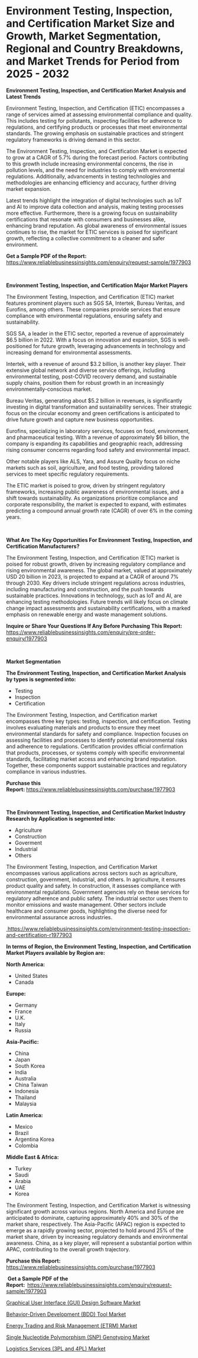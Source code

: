 <p><h1>Environment Testing, Inspection, and Certification Market Size and Growth, Market Segmentation, Regional and Country Breakdowns, and Market Trends for Period from 2025 -  2032</h1></p><p><strong>Environment Testing, Inspection, and Certification Market Analysis and Latest Trends</strong></p>
<p><p>Environment Testing, Inspection, and Certification (ETIC) encompasses a range of services aimed at assessing environmental compliance and quality. This includes testing for pollutants, inspecting facilities for adherence to regulations, and certifying products or processes that meet environmental standards. The growing emphasis on sustainable practices and stringent regulatory frameworks is driving demand in this sector.</p><p>The Environment Testing, Inspection, and Certification Market is expected to grow at a CAGR of 5.7% during the forecast period. Factors contributing to this growth include increasing environmental concerns, the rise in pollution levels, and the need for industries to comply with environmental regulations. Additionally, advancements in testing technologies and methodologies are enhancing efficiency and accuracy, further driving market expansion. </p><p>Latest trends highlight the integration of digital technologies such as IoT and AI to improve data collection and analysis, making testing processes more effective. Furthermore, there is a growing focus on sustainability certifications that resonate with consumers and businesses alike, enhancing brand reputation. As global awareness of environmental issues continues to rise, the market for ETIC services is poised for significant growth, reflecting a collective commitment to a cleaner and safer environment.</p></p>
<p><strong>Get a Sample PDF of the Report:&nbsp;</strong> <a href="https://www.reliablebusinessinsights.com/enquiry/request-sample/1977903?utm_campaign=1091&utm_medium=2&utm_source=Github&utm_content=ia&utm_term=11032025&utm_id=environment-testing-inspection-and-certification">https://www.reliablebusinessinsights.com/enquiry/request-sample/1977903</a></p>
<p>&nbsp;</p>
<p><strong>Environment Testing, Inspection, and Certification Major Market Players</strong></p>
<p><p>The Environment Testing, Inspection, and Certification (ETIC) market features prominent players such as SGS SA, Intertek, Bureau Veritas, and Eurofins, among others. These companies provide services that ensure compliance with environmental regulations, ensuring safety and sustainability.</p><p>SGS SA, a leader in the ETIC sector, reported a revenue of approximately $6.5 billion in 2022. With a focus on innovation and expansion, SGS is well-positioned for future growth, leveraging advancements in technology and increasing demand for environmental assessments.</p><p>Intertek, with a revenue of around $3.2 billion, is another key player. Their extensive global network and diverse service offerings, including environmental testing, post-COVID recovery demand, and sustainable supply chains, position them for robust growth in an increasingly environmentally-conscious market.</p><p>Bureau Veritas, generating about $5.2 billion in revenues, is significantly investing in digital transformation and sustainability services. Their strategic focus on the circular economy and green certifications is anticipated to drive future growth and capture new business opportunities.</p><p>Eurofins, specializing in laboratory services, focuses on food, environment, and pharmaceutical testing. With a revenue of approximately $6 billion, the company is expanding its capabilities and geographic reach, addressing rising consumer concerns regarding food safety and environmental impact.</p><p>Other notable players like ALS, Yara, and Assure Quality focus on niche markets such as soil, agriculture, and food testing, providing tailored services to meet specific regulatory requirements.</p><p>The ETIC market is poised to grow, driven by stringent regulatory frameworks, increasing public awareness of environmental issues, and a shift towards sustainability. As organizations prioritize compliance and corporate responsibility, the market is expected to expand, with estimates predicting a compound annual growth rate (CAGR) of over 6% in the coming years.</p></p>
<p>&nbsp;</p>
<p><strong>What Are The Key Opportunities For Environment Testing, Inspection, and Certification Manufacturers?</strong></p>
<p><p>The Environment Testing, Inspection, and Certification (ETIC) market is poised for robust growth, driven by increasing regulatory compliance and rising environmental awareness. The global market, valued at approximately USD 20 billion in 2023, is projected to expand at a CAGR of around 7% through 2030. Key drivers include stringent regulations across industries, including manufacturing and construction, and the push towards sustainable practices. Innovations in technology, such as IoT and AI, are enhancing testing methodologies. Future trends will likely focus on climate change impact assessments and sustainability certifications, with a marked emphasis on renewable energy and waste management solutions.</p></p>
<p><strong>Inquire or Share Your Questions If Any Before Purchasing This Report:</strong> <a href="https://www.reliablebusinessinsights.com/enquiry/pre-order-enquiry/1977903?utm_campaign=1091&utm_medium=2&utm_source=Github&utm_content=ia&utm_term=11032025&utm_id=environment-testing-inspection-and-certification">https://www.reliablebusinessinsights.com/enquiry/pre-order-enquiry/1977903</a></p>
<p>&nbsp;</p>
<p><strong>Market Segmentation</strong></p>
<p><strong>The Environment Testing, Inspection, and Certification Market Analysis by types is segmented into:</strong></p>
<p><ul><li>Testing</li><li>Inspection</li><li>Certification</li></ul></p>
<p><p>The Environment Testing, Inspection, and Certification market encompasses three key types: testing, inspection, and certification. Testing involves evaluating materials and products to ensure they meet environmental standards for safety and compliance. Inspection focuses on assessing facilities and processes to identify potential environmental risks and adherence to regulations. Certification provides official confirmation that products, processes, or systems comply with specific environmental standards, facilitating market access and enhancing brand reputation. Together, these components support sustainable practices and regulatory compliance in various industries.</p></p>
<p><strong>Purchase this Report:&nbsp;</strong><a href="https://www.reliablebusinessinsights.com/purchase/1977903?utm_campaign=1091&utm_medium=2&utm_source=Github&utm_content=ia&utm_term=11032025&utm_id=environment-testing-inspection-and-certification">https://www.reliablebusinessinsights.com/purchase/1977903</a></p>
<p>&nbsp;</p>
<p><strong>The Environment Testing, Inspection, and Certification Market Industry Research by Application is segmented into:</strong></p>
<p><ul><li>Agriculture</li><li>Construction</li><li>Goverment</li><li>Industrial</li><li>Others</li></ul></p>
<p><p>The Environment Testing, Inspection, and Certification Market encompasses various applications across sectors such as agriculture, construction, government, industrial, and others. In agriculture, it ensures product quality and safety. In construction, it assesses compliance with environmental regulations. Government agencies rely on these services for regulatory adherence and public safety. The industrial sector uses them to monitor emissions and waste management. Other sectors include healthcare and consumer goods, highlighting the diverse need for environmental assurance across industries.</p></p>
<p><a href="https://www.reliablebusinessinsights.com/environment-testing-inspection-and-certification-r1977903?utm_campaign=1091&utm_medium=2&utm_source=Github&utm_content=ia&utm_term=11032025&utm_id=environment-testing-inspection-and-certification">&nbsp;https://www.reliablebusinessinsights.com/environment-testing-inspection-and-certification-r1977903</a></p>
<p><strong>In terms of Region, the Environment Testing, Inspection, and Certification Market Players available by Region are:</strong></p>
<p>
    <p> <strong> North America: </strong>
        <ul>
            <li>United States</li>
            <li>Canada</li>
        </ul>
        </p> 
    <p> <strong> Europe: </strong>
        <ul>
            <li>Germany</li>
            <li>France</li>
            <li>U.K.</li>
            <li>Italy</li>
            <li>Russia</li>
        </ul>
        </p> 
    <p> <strong> Asia-Pacific: </strong>
        <ul>
            <li>China</li>
            <li>Japan</li>
            <li>South Korea</li>
            <li>India</li>
            <li>Australia</li>
            <li>China Taiwan</li>
            <li>Indonesia</li>
            <li>Thailand</li>
            <li>Malaysia</li>
        </ul>
        </p> 
    <p> <strong> Latin America: </strong>
        <ul>
            <li>Mexico</li>
            <li>Brazil</li>
            <li>Argentina Korea</li>
            <li>Colombia</li>
        </ul>
        </p> 
    <p> <strong> Middle East & Africa: </strong>
        <ul>
            <li>Turkey</li>
            <li>Saudi</li>
            <li>Arabia</li>
            <li>UAE</li>
            <li>Korea</li>
        </ul>
    </p>
    </p>
<p><p>The Environment Testing, Inspection, and Certification Market is witnessing significant growth across various regions. North America and Europe are anticipated to dominate, capturing approximately 40% and 30% of the market share, respectively. The Asia-Pacific (APAC) region is expected to emerge as a rapidly growing sector, projected to hold around 25% of the market share, driven by increasing regulatory demands and environmental awareness. China, as a key player, will represent a substantial portion within APAC, contributing to the overall growth trajectory.</p></p>
<p><strong>Purchase this Report: </strong><a href="https://www.reliablebusinessinsights.com/purchase/1977903?utm_campaign=1091&utm_medium=2&utm_source=Github&utm_content=ia&utm_term=11032025&utm_id=environment-testing-inspection-and-certification">https://www.reliablebusinessinsights.com/purchase/1977903</a></p>
<p>&nbsp;<strong>Get a Sample PDF of the Report:&nbsp;&nbsp;</strong><a href="https://www.reliablebusinessinsights.com/enquiry/request-sample/1977903?utm_campaign=1091&utm_medium=2&utm_source=Github&utm_content=ia&utm_term=11032025&utm_id=environment-testing-inspection-and-certification">https://www.reliablebusinessinsights.com/enquiry/request-sample/1977903</a></p>
<p><strong></strong></p>
<p><p><a href="https://github.com/owaysusing/Market-Research-Report-List-1/blob/main/graphical-user-interface-gui-design-software-market.md?utm_campaign=1091&utm_medium=2&utm_source=Github&utm_content=ia&utm_term=11032025&utm_id=environment-testing-inspection-and-certification">Graphical User Interface (GUI) Design Software Market</a></p><p><a href="https://github.com/aijazdeitzbq/Market-Research-Report-List-1/blob/main/behavior-driven-development-bdd-tool-market.md?utm_campaign=1091&utm_medium=2&utm_source=Github&utm_content=ia&utm_term=11032025&utm_id=environment-testing-inspection-and-certification">Behavior-Driven Development (BDD) Tool Market</a></p><p><a href="https://github.com/mgapeak/Market-Research-Report-List-1/blob/main/energy-trading-and-risk-management-etrm-market.md?utm_campaign=1091&utm_medium=2&utm_source=Github&utm_content=ia&utm_term=11032025&utm_id=environment-testing-inspection-and-certification">Energy Trading and Risk Management (ETRM) Market</a></p><p><a href="https://github.com/andulanick3/Market-Research-Report-List-1/blob/main/single-nucleotide-polymorphism-snp-genotyping-market.md?utm_campaign=1091&utm_medium=2&utm_source=Github&utm_content=ia&utm_term=11032025&utm_id=environment-testing-inspection-and-certification">Single Nucleotide Polymorphism (SNP) Genotyping Market</a></p><p><a href="https://github.com/monacaquddus/Market-Research-Report-List-1/blob/main/logistics-services-3pl-and-4pl-market.md?utm_campaign=1091&utm_medium=2&utm_source=Github&utm_content=ia&utm_term=11032025&utm_id=environment-testing-inspection-and-certification">Logistics Services (3PL and 4PL) Market</a></p></p>
